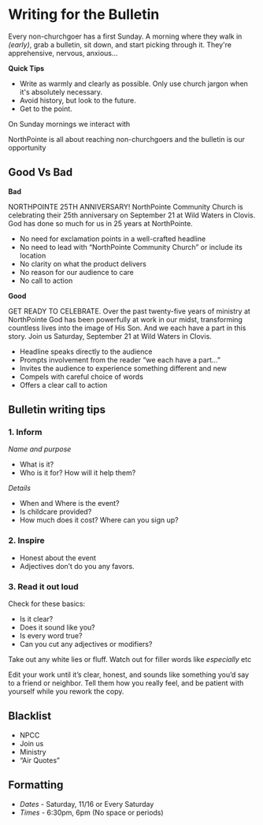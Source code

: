 # Writing for the Bulletin

Every non-churchgoer has a first Sunday. A morning where they walk in *(early)*, grab a bulletin, sit down, and start picking through it. 
They're apprehensive, nervous, anxious... 

**Quick Tips**

- Write as warmly and clearly as possible. Only use church jargon when it's absolutely necessary.
- Avoid history, but look to the future. 
- Get to the point.


On Sunday mornings we interact with 

NorthPointe is all about reaching non-churchgoers and the bulletin is our opportunity 

## Good Vs Bad

**Bad**

NORTHPOINTE 25TH ANNIVERSARY!
NorthPointe Community Church is celebrating
their 25th anniversary on September 21 at
Wild Waters in Clovis. God has
done so much for us in 25 years at NorthPointe. 

- No need for exclamation points in a well-crafted headline
- No need to lead with “NorthPointe Community Church” or include its location
- No clarity on what the product delivers
- No reason for our audience to care
- No call to action

**Good**

GET READY TO CELEBRATE.
Over the past twenty-five years of
ministry at NorthPointe God has
been powerfully at work in our midst,
transforming countless lives into the image
of His Son. And we each have a part in this
story. Join us Saturday, September 21 at
Wild Waters in Clovis. 


- Headline speaks directly to the audience
- Prompts involvement from the reader
“we each have a part...”
- Invites the audience to experience something different and new
- Compels with careful choice of words
- Offers a clear call to action



## Bulletin writing tips

### 1. Inform

*Name and purpose*

- 	What is it?
- 	Who is it for? How will it help them?

*Details*

- When and Where is the event?
- Is childcare provided?
- How much does it cost? Where can you sign up?


### 2. Inspire
- 	Honest about the event
- 	Adjectives don’t do you any favors.

### 3. Read it out loud
Check for these basics:

- Is it clear?
- Does it sound like you?
- Is every word true?
- Can you cut any adjectives or modifiers?

Take out any white lies or fluff. Watch out for filler words like *especially* etc

Edit your work until it’s clear, honest, and sounds like something you’d say to a friend or neighbor. Tell them how you really feel, and be patient with yourself while you rework the copy.

## Blacklist

- NPCC
- Join us
- Ministry
- “Air Quotes”


## Formatting

- *Dates* - Saturday, 11/16 or Every Saturday
- *Times* - 6:30pm, 6pm (No space or periods)